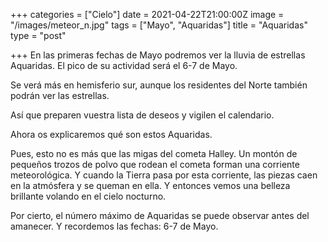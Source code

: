+++
categories = ["Cielo"]
date = 2021-04-22T21:00:00Z
image = "/images/meteor_n.jpg"
tags = ["Mayo", "Aquaridаs"]
title = "Aquaridаs"
type = "post"

+++
En las primeras fechas de Mayo podremos ver la lluvia de estrellas Aquaridas. El pico de su actividad será el 6-7 de Mayo.  
  
Se verá más en hemisferio sur, aunque los residentes del Norte también podrán ver las estrellas.  
  
Así que preparen vuestra lista de deseos y vigilen el calendario.  
  
Ahora os explicaremos qué son estos Aquaridаs.  
  
Pues, esto no es más que las migas del cometa Halley. Un montón de pequeños trozos de polvo que rodean el cometa forman una corriente meteorológica. Y cuando la Tierra pasa por esta corriente, las piezas caen en la atmósfera y se queman en ella. Y entonces vemos una belleza brillante volando en el cielo nocturno.  
  
Por cierto, el número máximo de Aquaridаs se puede observar antes del amanecer. Y recordemos las fechas: 6-7 de Mayo.